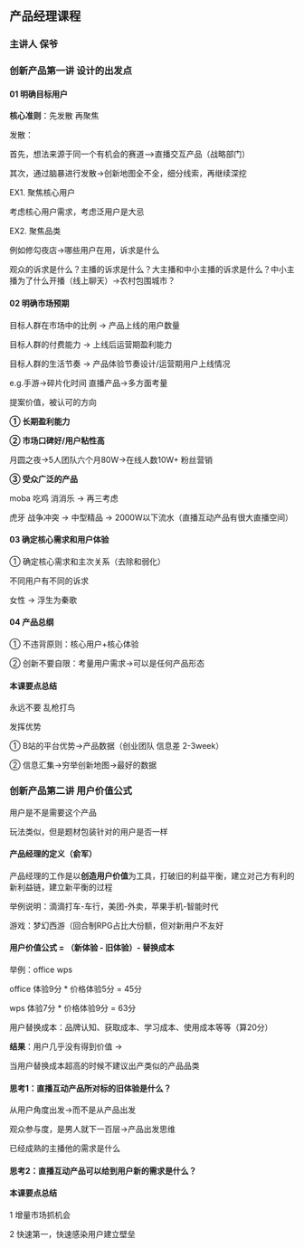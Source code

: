 ## 产品经理课程

### 主讲人 保爷

### 创新产品第一讲 设计的出发点

#### 01 明确目标用户

**核心准则**：先发散 再聚焦

发散：

首先，想法来源于同一个有机会的赛道——>直播交互产品（战略部门）

其次，通过脑暴进行发散->创新地图全不全，细分线索，再继续深挖

EX1. 聚焦核心用户

考虑核心用户需求，考虑泛用户是大忌

EX2. 聚焦品类

例如修勾夜店->哪些用户在用，诉求是什么

观众的诉求是什么？主播的诉求是什么？大主播和中小主播的诉求是什么？中小主播为了什么开播（线上聊天）->农村包围城市？

#### 02 明确市场预期

目标人群在市场中的比例	->	产品上线的用户数量

目标人群的付费能力			->	上线后运营期盈利能力

目标人群的生活节奏			->	产品体验节奏设计/运营期用户上线情况

e.g.手游->碎片化时间	直播产品->多方面考量

提案价值，被认可的方向

**① 长期盈利能力**		

**② 市场口碑好/用户粘性高**

月圆之夜->5人团队六个月80W->在线人数10W+ 粉丝营销

**③ 受众广泛的产品**

moba 吃鸡 消消乐 -> 再三考虑

虎牙 战争冲突 -> 中型精品 -> 2000W以下流水（直播互动产品有很大直播空间）

#### 03 确定核心需求和用户体验

① 确定核心需求和主次关系（去除和弱化）

不同用户有不同的诉求

女性 -> 浮生为秦歌

#### 04 产品总纲

① 不违背原则：核心用户+核心体验

② 创新不要自限：考量用户需求->可以是任何产品形态

#### 本课要点总结

永远不要 乱枪打鸟

发挥优势 

① B站的平台优势->产品数据（创业团队 信息差 2-3week）	

② 信息汇集->穷举创新地图->最好的数据





### 创新产品第二讲 用户价值公式

用户是不是需要这个产品

玩法类似，但是题材包装针对的用户是否一样

#### 产品经理的定义（俞军）

产品经理的工作是以**创造用户价值**为工具，打破旧的利益平衡，建立对己方有利的新利益链，建立新平衡的过程

举例说明：滴滴打车-车行，美团-外卖，苹果手机-智能时代

游戏：梦幻西游（回合制RPG占比大份额，但对新用户不友好

#### **用户价值公式 = （新体验 - 旧体验）- 替换成本**

举例：office wps

office 体验9分 * 价格体验5分 = 45分

wps 体验7分 * 价格体验9分 = 63分

用户替换成本：品牌认知、获取成本、学习成本、使用成本等等（算20分）

**结果**：用户几乎没有得到价值 -> 

当用户替换成本超高的时候不建议出产类似的产品品类

#### 思考1：直播互动产品所对标的旧体验是什么？

从用户角度出发->而不是从产品出发

观众参与度，是男人就下一百层->产品出发思维

已经成熟的主播他的需求是什么

#### 思考2：直播互动产品可以给到用户新的需求是什么？



#### 本课要点总结

1 增量市场抓机会

2 快速第一，快速感染用户建立壁垒